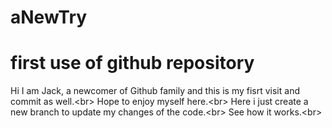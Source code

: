 # aNewTry
first use of github repository
==
Hi I am Jack, a newcomer of Github family and this is my fisrt visit and commit as well.\<br>
Hope to enjoy myself here.\<br>
Here i just create a new branch to update my changes of the code.\<br>
See how it works.\<br>
